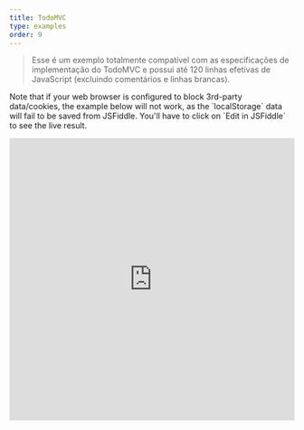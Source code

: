 ```yaml
---
title: TodoMVC
type: examples
order: 9
---
```


> Esse é um exemplo totalmente compatível com as especificações de implementação do TodoMVC e possui até 120 linhas efetivas de JavaScript (excluindo comentários e linhas brancas).

<p class="tip">Note that if your web browser is configured to block 3rd-party data/cookies, the example below will not work, as the `localStorage` data will fail to be saved from JSFiddle. You'll have to click on `Edit in JSFiddle` to see the live result.</p>

<iframe width="100%" height="500" src="https://jsfiddle.net/yyx990803/4dr2fLb7/embedded/result,html,js,css" allowfullscreen="allowfullscreen" frameborder="0"></iframe>
